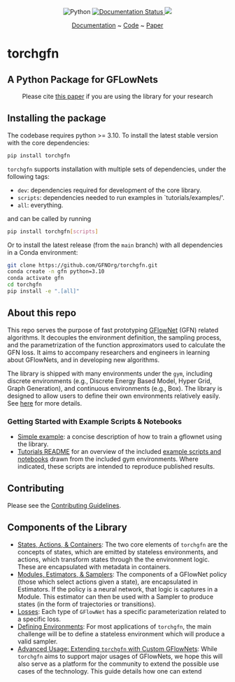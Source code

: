 <p align="center">
    <a>
	    <img src='https://img.shields.io/badge/python-3.10%2B-blueviolet' alt='Python' />
	</a>
	<a href='https://torchgfn.readthedocs.io/en/latest/?badge=latest'>
    	<img src='https://readthedocs.org/projects/torchgfn/badge/?version=latest' alt='Documentation Status' />
	</a>
    <a>
	    <img src='https://img.shields.io/badge/code%20style-black-black' />
	</a>
</p>

</p>
<p align="center">
  <a href="https://torchgfn.readthedocs.io/en/latest/">Documentation</a> ~ <a href="https://github.com/gfnorg/torchgfn">Code</a> ~ <a href="https://arxiv.org/abs/2305.14594">Paper</a>
</p>

# torchgfn

## A Python Package for GFLowNets

<p align="center"> Please cite <a href="https://arxiv.org/abs/2305.14594">this paper</a> if you are using the library for your research </p>

## Installing the package

The codebase requires python >= 3.10. To install the latest stable version with the core dependencies:

```bash
pip install torchgfn
```

`torchgfn` supports installation with multiple sets of dependencies, under the following tags:

- `dev`: dependencies required for development of the core library.
- `scripts`: dependencies needed to run examples in `tutorials/examples/'.
- `all`: everything.

and can be called by running

```bash
pip install torchgfn[scripts]
```

Or to install the latest release (from the `main` branch) with all dependencies in a Conda environment:

```bash
git clone https://github.com/GFNOrg/torchgfn.git
conda create -n gfn python=3.10
conda activate gfn
cd torchgfn
pip install -e ".[all]"
```

## About this repo

This repo serves the purpose of fast prototyping [GFlowNet](https://arxiv.org/abs/2111.09266) (GFN) related algorithms. It decouples the environment definition, the sampling process, and the parametrization of the function approximators used to calculate the GFN loss. It aims to accompany researchers and engineers in learning about GFlowNets, and in developing new algorithms.

The library is shipped with many environments under the `gym`, including discrete environments (e.g., Discrete Energy Based Model, Hyper Grid, Graph Generation), and continuous environments (e.g., Box). The library is designed to allow users to define their own environments relatively easily. See [here](guides/creating_environments.rst) for more details.

### Getting Started with Example Scripts & Notebooks

+ [Simple example](guides/example.md): a concise description of how to train a gflownet using the library.
+ [Tutorials README](../../tutorials/README.md) for an overview of the included [example scripts and notebooks](https://github.com/gfnorg/torchgfn/tree/master/tutorials/examples) drawn from the included gym environments. Where indicated, these scripts are intended to reproduce published results.

## Contributing

Please see the [Contributing Guidelines](../../.github/CONTRIBUTING.md).

## Components of the Library

+ [States, Actions, & Containers](guides/states_actions_containers.md): The two core elements of `torchgfn` are the concepts of states, which are emitted by stateless environments, and actions, which transform states through the the environment logic. These are encapsulated with metadata in containers.
+ [Modules, Estimators, & Samplers](guides/modules_estimators_samplers.md): The components of a GFlowNet policy (those which select actions given a state), are encapsulated in Estimators. If the policy is a neural network, that logic is captures in a Module. This estimator can then be used with a Sampler to produce states (in the form of trajectories or transitions).
+ [Losses](guides/losses.md): Each type of `GFlowNet` has a specific parameterization related to a specific loss.
+ [Defining Environments](guides/creating_environments.md): For most applications of `torchgfn`, the main challenge will be to define a stateless environment which will produce a valid sampler.
+ [Advanced Usage: Extending `torchgfn` with Custom GFlowNets](guides/advanced.md): While `torchgfn` aims to support major usages of GFlowNets, we hope this will also serve as a platform for the community to extend the possible use cases of the technology. This guide details how one can extend
